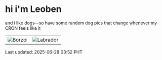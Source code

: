 # hi i'm Leoben

and i like dogs—so have some random dog pics that change whenever my CRON feels like it

|  |  |
|--------|----------|
| ![Borzoi](https://random-dog-vercel.vercel.app/api/random-borzoi?v=1751053970) | ![Labrador](https://random-dog-vercel.vercel.app/api/random-labrador?v=1751053970) |

Last updated: 2025-06-28 03:52 PHT
